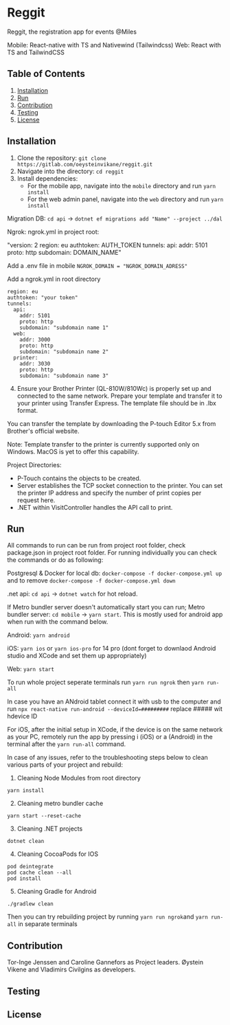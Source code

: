 # Reggit

Reggit, the registration app for events @Miles

Mobile: React-native with TS and Nativewind (Tailwindcss)
Web: React with TS and TailwindCSS

## Table of Contents

1. [Installation](#installation)
2. [Run](#Run)
3. [Contribution](#contribution)
4. [Testing](#testing)
5. [License](#license)

## Installation

1. Clone the repository: `git clone https://gitlab.com/oeysteinvikane/reggit.git`
2. Navigate into the directory: `cd reggit`
3. Install dependencies:
   - For the mobile app, navigate into the `mobile` directory and run `yarn install`
   - For the web admin panel, navigate into the `web` directory and run `yarn install`

Migration DB: `cd api` -> `dotnet ef migrations add "Name" --project ../dal`

Ngrok:
ngrok.yml in project root:

"version: 2
region: eu
authtoken: AUTH_TOKEN
tunnels:
api:
addr: 5101
proto: http
subdomain: DOMAIN_NAME"

Add a .env file in mobile `NGROK_DOMAIN = "NGROK_DOMAIN_ADRESS"`

Add a ngrok.yml in root directory

``` version: 2
region: eu
authtoken: "your token"
tunnels:
  api:
    addr: 5101
    proto: http
    subdomain: "subdomain name 1"
  web:
    addr: 3000
    proto: http
    subdomain: "subdomain name 2"
  printer:
    addr: 3030
    proto: http
    subdomain: "subdomain name 3" 
```

4. Ensure your Brother Printer (QL-810W/810Wc) is properly set up and connected to the same network. Prepare your template and transfer it to your printer using Transfer Express. The template file should be in .lbx format.

You can transfer the template by downloading the P-touch Editor 5.x from Brother's official website.

Note: Template transfer to the printer is currently supported only on Windows. MacOS is yet to offer this capability.

Project Directories:
- P-Touch contains the objects to be created.
- Server establishes the TCP socket connection to the printer. You can set the printer IP address and specify the number of print copies per request here.
- .NET within VisitController handles the API call to print.

## Run

All commands to run can be run from project root folder, check package.json in project root folder.
For running individually you can check the commands or do as following:

Postgresql & Docker for local db: `docker-compose -f docker-compose.yml up` and to remove `docker-compose -f docker-compose.yml down`

.net api: `cd api` -> `dotnet watch` for hot reload.

If Metro bundler server doesn't automatically start you can run;
Metro bundler server: `cd mobile` -> `yarn start`.
This is mostly used for android app when run with the command below.

Android: `yarn android`

iOS: `yarn ios` or `yarn ios-pro` for 14 pro (dont forget to downlaod Android studio and XCode and set them up appropriately)

Web: `yarn start`

To run whole project seperate terminals run `yarn run ngrok` then `yarn run-all` 

In case you have an ANdroid tablet connect it with usb to the computer and run `npx react-native run-android --deviceId=#########` replace ##### wit hdevice ID

For iOS, after the initial setup in XCode, if the device is on the same network as your PC, remotely run the app by pressing i (iOS) or a (Android) in 
the terminal after the `yarn run-all` command.


In case of any issues, refer to the troubleshooting steps below to clean various parts of your project and rebuild:

1. Cleaning Node Modules from root directory
``` rm -rf node_modules/
yarn install
```
2. Cleaning metro bundler cache
``` 
yarn start --reset-cache
```
3. Cleaning .NET projects 
``` cd api
dotnet clean
```
4. Cleaning CocoaPods for IOS
``` cd mobile/ios
pod deintegrate
pod cache clean --all
pod install
```
5. Cleaning Gradle for Android
``` cd mobile/android
./gradlew clean
```
Then you can try rebuilding project by running `yarn run ngrok`and `yarn run-all` in separate terminals

## Contribution

Tor-Inge Jenssen and Caroline Gannefors as Project leaders.
Øystein Vikene and Vladimirs Civilgins as developers.

## Testing



## License

